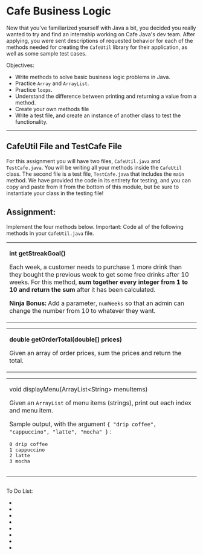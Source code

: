<h1>Cafe Business Logic</h1>

<p>Now that you've familiarized yourself with Java a bit, you decided you really wanted to try and find an internship working on Cafe Java's dev team. After applying, you were sent descriptions of requested behavior for each of the methods needed for creating the <code>CafeUtil</code> library for their application, as well as some sample test cases.</p>

<p>Objectives:</p>
<ul>
    <li>Write methods to solve basic business logic problems in Java.</li>
    <li>Practice <code>Array</code> and <code>ArrayList</code>.</li>
    <li>Practice <code>loops</code>.</li>
    <li>Understand the difference between printing and returning a value from a method.</li>
    <li>Create your own methods file</li>
    <li>Write a test file, and create an instance of another class to test the functionality.</li>
</ul>

<hr>

<h2>CafeUtil File and TestCafe File</h2>

<p>For this assignment you will have two files, <code>CafeUtil.java</code> and <code>TestCafe.java</code>. You will be writing all your methods inside the <code>CafeUtil</code> class. The second file is a test file, <code>TestCafe.java</code> that includes the <code>main</code> method. We have provided the code in its entirety for testing, and you can copy and paste from it from the bottom of this module, but be sure to instantiate your class in the testing file!</p>

<h2>Assignment:</h2>

<p>Implement the four methods below. Important: Code all of the following methods in your <code>CafeUtil.java</code> file. </p>

<table>
    <tr>
        <td>
            <p><strong>int getStreakGoal()</strong></p>
            <p>Each week, a customer needs to purchase 1 more drink than they bought the previous week to get some free drinks after 10 weeks. For this method, <strong>sum together every integer from 1 to 10 and return the sum</strong> after it has been calculated. </p>
            <p><strong>Ninja Bonus:</strong>  Add a parameter, <code>numWeeks</code> so that an admin can change the number from 10 to whatever they want.</p>
        </td>
    </tr>
</table>

<table>
    <tr>
        <td>
            <p><strong>double getOrderTotal(double[] prices)</strong></p>
            <p>Given an array of order prices, sum the prices and return the total.</p>
        </td>
    </tr>
</table>

<table>
    <tr>
        <td>
            <p>void displayMenu(ArrayList&lt;String&gt; menuItems)</strong></p>
            <p>Given an <code>ArrayList</code> of menu items (strings), print out each index and menu item.</p>
            <p>Sample output, with the argument <code>{ "drip coffee", "cappuccino", "latte", "mocha" }</code> :</p>
            <pre>
0 drip coffee
1 cappuccino
2 latte
3 mocha
            </pre>
        </td>
    </tr>
</table>

<p></p>
<p></p>
<p></p>
<p></p>

<code></code>

<strong></strong>

<img src=""/>

<p>To Do List:</p>
<ul>
    <li></li>
    <li></li>
    <li></li>
    <li></li>
    <li></li>
    <li></li>
    <li></li>
    <li></li>
</ul>



